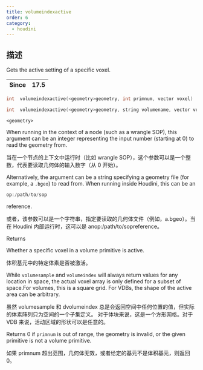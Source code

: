```yaml
---
title: volumeindexactive
order: 6
category:
  - houdini
---
```

    
## 描述

Gets the active setting of a specific voxel.

| Since | 17.5 |
| ----- | ---- |

```c
int  volumeindexactive(<geometry>geometry, int primnum, vector voxel)
```

```c
int  volumeindexactive(<geometry>geometry, string volumename, vector voxel)
```

`<geometry>`

When running in the context of a node (such as a wrangle SOP), this argument
can be an integer representing the input number (starting at 0) to read the
geometry from.

当在一个节点的上下文中运行时（比如 wrangle SOP），这个参数可以是一个整数，代表要读取几何体的输入数字（从 0 开始）。

Alternatively, the argument can be a string specifying a geometry file (for
example, a `.bgeo`) to read from. When running inside Houdini, this can be an

```c
op:/path/to/sop
```

reference.

或者，该参数可以是一个字符串，指定要读取的几何体文件（例如，a.bgeo）。当在 Houdini 内部运行时，这可以是 anop:/path/to/sopreference。

Returns

Whether a specific voxel in a volume primitive is active.

体积基元中的特定体素是否被激活。

While `volumesample` and `volumeindex` will always return values for any
location in space, the actual voxel array is only defined for a subset of
space.For volumes, this is a square grid. For VDBs, the shape of the active
area can be arbitrary.

虽然 volumesample 和 dvolumeindex 总是会返回空间中任何位置的值，但实际的体素阵列只为空间的一个子集定义。
对于体块来说，这是一个方形网格。对于 VDB 来说，活动区域的形状可以是任意的。

Returns 0 if `primnum` is out of range, the geometry is invalid, or the given
primitive is not a volume primitive.

如果 primnum 超出范围，几何体无效，或者给定的基元不是体积基元，则返回 0。
